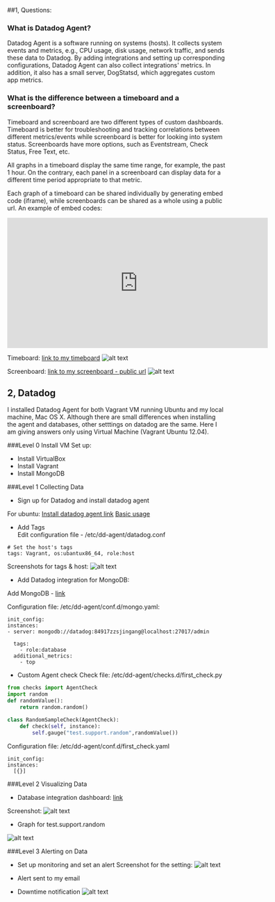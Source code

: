 ##1, Questions:

### What is Datadog Agent?

  Datadog Agent is a software running on systems (hosts). It collects system events and metrics, e.g., CPU usage, disk usage, network traffic, and sends these data to Datadog. By adding integrations and setting up corresponding configurations, Datadog Agent can also collect integrations' metrics. In addition, it also has a small server, DogStatsd, which aggregates custom app metrics.

### What is the difference between a timeboard and a screenboard?

  Timeboard and screenboard are two different types of custom dashboards. Timeboard is better for troubleshooting and tracking correlations between different metrics/events while screenboard is better for looking into system status. Screenboards have more options, such as Eventstream, Check Status, Free Text, etc.

  All graphs in a timeboard display the same time range, for example, the past 1 hour. On the contrary, each panel in a screenboard can display data for a different time period appropriate to that metric.
 
  Each graph of a timeboard can be shared individually by generating embed code (iframe), while screenboards can be shared as a whole using a public url. 
   An example of embed codes: 
   
 <iframe src="https://app.datadoghq.com/graph/embed?token=9b52006b02ad16b4e4266a04932b0c40e65c39e4ebf06a48578c98f10ab49c7f&height=300&width=600&legend=false" width="600" height="300" frameborder="0"></iframe>
  
   
  Timeboard: [link to my timeboard](https://app.datadoghq.com/dash/152383/zhengshis-timeboard-25-jun-2016-1803?live=true&page=0&is_auto=false&from_ts=1466911339692&to_ts=1466914939692&tile_size=m&fullscreen=false)
  ![alt text](https://github.com/zhengshizhao/hiring-engineers/blob/support-engineer/img/timeboard.png "Timeboard")

  Screenboard: [link to my screenboard - public url](https://p.datadoghq.com/sb/b32ee517e-8c5f4c1c2a)
  ![alt text](https://github.com/zhengshizhao/hiring-engineers/blob/support-engineer/img/screenboard.png "Screenboard")

## 2, Datadog 

  I installed Datadog Agent for both Vagrant VM running Ubuntu and my local machine, Mac OS X. Although there are small differences when installing the agent and databases, other setttings on datadog are the same. Here I am giving answers only using Virtual Machine (Vagrant Ubuntu 12.04). 

###Level 0 Install VM
   Set up: 
  * Install VirtualBox
  * Install Vagrant
  * Install MongoDB

###Level 1 Collecting Data
  * Sign up for Datadog and install datadog agent 

   For ubuntu: 
      [Install datadog agent link](https://app.datadoghq.com/account/settings#agent/ubuntu)
      [Basic usage](http://docs.datadoghq.com/guides/basic_agent_usage/ubuntu/)
  
  * Add Tags  
   Edit configuration file - /etc/dd-agent/datadog.conf
   ```
   # Set the host's tags
   tags: Vagrant, os:ubantux86_64, role:host
   ```
   Screenshots for tags & host: 
  ![alt text](https://github.com/zhengshizhao/hiring-engineers/blob/support-engineer/img/hostmap_vm.png "hostmap VM")
  * Add Datadog integration for MongoDB:
  
  Add MongoDB - [link](http://docs.datadoghq.com/integrations/mongodb/)
  
   Configuration file: /etc/dd-agent/conf.d/mongo.yaml:
   ```
   init_config:
   instances:
   - server: mongodb://datadog:84917zzsjingang@localhost:27017/admin
   
     tags:
       - role:database
     additional_metrics:
       - top
   ```
  * Custom Agent check 
  Check file: /etc/dd-agent/checks.d/first_check.py  
  ```python
  from checks import AgentCheck
  import random
  def randomValue():
      return random.random()

  class RandomSampleCheck(AgentCheck):
      def check(self, instance):
          self.gauge("test.support.random",randomValue())
  ```
  Configuration file: /etc/dd-agent/conf.d/first_check.yaml
  ```
  init_config:
  instances:
    [{}]
  ```
###Level 2 Visualizing Data

  * Database integration dashboard: 
  [link](https://app.datadoghq.com/screen/97078/mongodb)

  Screenshot: 
  ![alt text](https://github.com/zhengshizhao/hiring-engineers/blob/support-engineer/img/dashboard.png "Database Integration Dashboard")
  
  * Graph for test.support.random 

  ![alt text](https://github.com/zhengshizhao/hiring-engineers/blob/support-engineer/img/snapshot.png "Graph Snapshot")

###Level 3 Alerting on Data
  * Set up monitoring and set an alert 
  Screenshot for the setting: 
  ![alt text](https://github.com/zhengshizhao/hiring-engineers/blob/support-engineer/img/set_monitor.png "Alert Setting")
  * Alert sent to my email 
  
  * Downtime notification
  ![alt text](https://github.com/zhengshizhao/hiring-engineers/blob/support-engineer/img/downtime_vm.png "Downtime")
